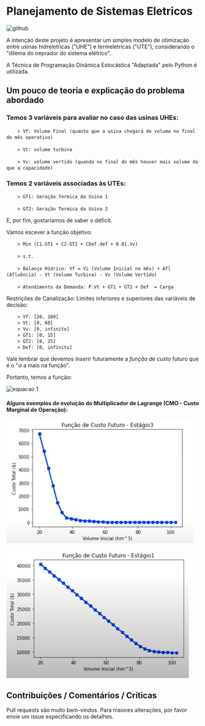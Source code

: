 # Planejamento de Sistemas Eletricos

![github](https://media.giphy.com/media/2surg4h1puFna/giphy-downsized.gif)

A intenção deste projeto é apresentar um simples modelo de otimização entre usinas hidreletricas ("UHE") e termeletricas ("UTE"), considerando o "dilema do oeprador do sistema elétrico".

A Técnica de Programação Dinâmica Estocástica "Adaptada" pelo Python é utilizada.

## Um pouco de teoria e explicação do problema abordado

### Temos 3 variáveis para avaliar no caso das usinas UHEs:

        > Vf: Volume Final (quanto que a usina chegará de voluma no final do mês operativo)

        > Vt: volume turbina

        > Vv: volume vertido (quando no final do mês houver mais volume do que a capacidade)

### Temos 2 variáveis associadas às UTEs:

        > GT1: Geração Termica da Usina 1

        > GT2: Geração Termica da Usina 2

E, por fim, gostaríamos de saber o déficit.

Vamos escever a função objetivo:

        > Min (C1.GT1 + C2.GT2 + CDef.def + 0.01.Vv)

        > s.t.

        > Balanço Hídrico: Vf = Vi (Volume Inicial no mês) + Afl (Afluência) - Vt (Volume Turbina) - Vv (Volume Vertido)

        > Atendimento da Demanda: P.Vt + GT1 + GT2 + Def  = Carga

Restrições de Canalização: Limites inferiores e superiores das variáveis de decisão:

        > Vf: [20, 100]
        > Vt: [0, 60]
        > Vv: [0, infinito]    
        > GT1: [0, 15]
        > GT2: [0, 25]
        > Def: [0, infinito]
        
Vale lembrar que devemos inserir futuramente a  *função de custo*  futuro que é o "$\alpha$ a mais na função". 

Portanto, temos a função:

![equacao 1](.pictures/funcao_objetivo_print.png)

#### Alguns exemplos de evolução do Multiplicador de Lagrange (CMO - Custo Marginal de Operação):

![grafico 1](./pictures/grafico_estagio_1.png)

![grafico 2](./pictures/grafico_estagio_2.png)

## Contribuições / Comentários / Críticas
Pull requests são muito bem-vindos. 
Para maiores alterações, por favor envie um issue especificando os detalhes.
